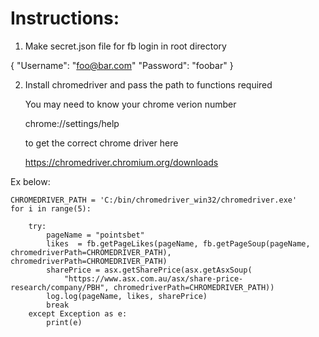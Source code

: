 # Instructions:
1) Make secret.json file for fb login in root directory

{
    "Username": "foo@bar.com"
    "Password": "foobar"
}

2) Install chromedriver and pass the path to functions required

    You may need to know your chrome verion number 

    chrome://settings/help

    to get the correct chrome driver here


    https://chromedriver.chromium.org/downloads


Ex below:
```
CHROMEDRIVER_PATH = 'C:/bin/chromedriver_win32/chromedriver.exe'
for i in range(5):

    try:
        pageName = "pointsbet"
        likes  = fb.getPageLikes(pageName, fb.getPageSoup(pageName, chromedriverPath=CHROMEDRIVER_PATH), chromedriverPath=CHROMEDRIVER_PATH)
        sharePrice = asx.getSharePrice(asx.getAsxSoup(
            "https://www.asx.com.au/asx/share-price-research/company/PBH", chromedriverPath=CHROMEDRIVER_PATH))
        log.log(pageName, likes, sharePrice)
        break
    except Exception as e:
        print(e)

```
